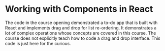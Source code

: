 # Working with Components in React

The code in the course opening demonstrated a to-do app that is built with React and implements drag and drop for list re-ordering. It demonstrates a lot of complex operations whose concepts are covered in this course. The course does not explicitly teach how to code a drag and drop interface. This code is just here for the curious.